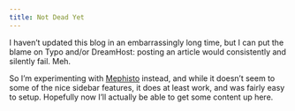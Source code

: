 ```yaml
---
title: Not Dead Yet
---
```

I haven’t updated this blog in an embarrassingly long time, but I can put the blame on Typo and/or DreamHost: posting an article would consistently and silently fail. Meh.

So I’m experimenting with [Mephisto](http://mephistoblog.com/) instead, and while it doesn’t seem to some of the nice sidebar features, it does at least work, and was fairly easy to setup. Hopefully now I’ll actually be able to get some content up here.
